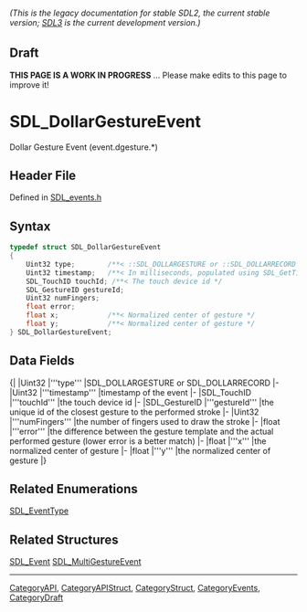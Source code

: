 ###### (This is the legacy documentation for stable SDL2, the current stable version; [SDL3](https://wiki.libsdl.org/SDL3/) is the current development version.)

## Draft

**THIS PAGE IS A WORK IN PROGRESS** ... Please make edits to this page to improve it!
# SDL_DollarGestureEvent

Dollar Gesture Event (event.dgesture.*)

## Header File

Defined in [SDL_events.h](https://github.com/libsdl-org/SDL/blob/SDL2/include/SDL_events.h)

## Syntax

```c
typedef struct SDL_DollarGestureEvent
{
    Uint32 type;        /**< ::SDL_DOLLARGESTURE or ::SDL_DOLLARRECORD */
    Uint32 timestamp;   /**< In milliseconds, populated using SDL_GetTicks() */
    SDL_TouchID touchId; /**< The touch device id */
    SDL_GestureID gestureId;
    Uint32 numFingers;
    float error;
    float x;            /**< Normalized center of gesture */
    float y;            /**< Normalized center of gesture */
} SDL_DollarGestureEvent;
```

## Data Fields

{|
|Uint32
|'''type'''
|SDL_DOLLARGESTURE or SDL_DOLLARRECORD
|-
|Uint32
|'''timestamp'''
|timestamp of the event
|-
|SDL_TouchID
|'''touchId'''
|the touch device id
|-
|SDL_GestureID
|'''gestureId'''
|the unique id of the closest gesture to the performed stroke
|-
|Uint32
|'''numFingers'''
|the number of fingers used to draw the stroke
|-
|float
|'''error'''
|the difference between the gesture template and the actual performed gesture (lower error is a better match)
|-
|float
|'''x'''
|the normalized center of gesture
|-
|float
|'''y'''
|the normalized center of gesture
|}

<!-- <span style="color: green;">Worth changing touchId and gestureId to touchID and gestureID for consistency?</span> -->

## Related Enumerations

[SDL_EventType](SDL_EventType)

## Related Structures

[SDL_Event](SDL_Event)
[SDL_MultiGestureEvent](SDL_MultiGestureEvent)

----
[CategoryAPI](CategoryAPI), [CategoryAPIStruct](CategoryAPIStruct), [CategoryStruct](CategoryStruct), [CategoryEvents](CategoryEvents), [CategoryDraft](CategoryDraft)


